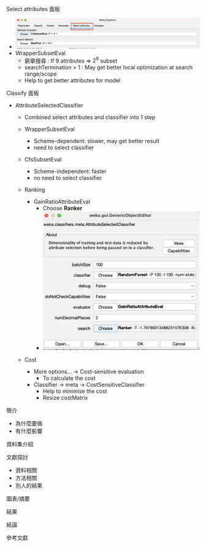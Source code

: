 Select attributes 面板
- ![selectattr00](Img/w15/selectattr00.png)
- WrapperSubsetEval
    - 窮舉搜尋 : If 9 attributes => $2^9$ subset
    - searchTermination > 1 : May get better local optimization at search range/scope
    - Help to get better attributes for model

Classify 面板
- AttributeSelectedClassifier
    - Combined select attributes and classifier into 1 step
    - WrapperSubsetEval
        - Scheme-dependent: slower, may get better result
        - need to select classifier 
    - CfsSubsetEval
        - Scheme-independent: faster
        - no need to select classifier

    - Ranking
        - GainRatioAttributeEval
            - Choose **Ranker**
            - ![ranking01](Img/w15/ranking01.png)
    - Cost
        - More options... -> Cost-sensitive evaluation
            - To calculate the cost
        - Classifier -> meta -> CostSensitiveClassifier
            - Help to minimise the cost
            - Resize costMatrix


簡介
- 為什麼要做
- 有什麼影響

資料集介紹

文獻探討
- 資料相關
- 方法相關
- 別人的結果

圖表/摘要

結果

結論

參考文獻